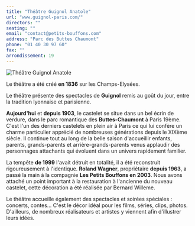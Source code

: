 ```yaml
---
title: "Théâtre Guignol Anatole"
url: "www.guignol-paris.com/"
directors: ""
seating: ""
email: "contact@petits-bouffons.com"
address: "Parc des Buttes Chaumont"
phone: "01 40 30 97 60"
fax: ""
arrondissement: 19
---
```


![Théâtre Guignol Anatole](../images/19eme/theatre-guinol-anatole/theatre-guinol-anatole-1.jpg)

Le théâtre a été créé **en 1836** sur les Champs-Elysées.

Le théâtre présente des spectacles de **Guignol** remis au goût du jour, entre la tradition lyonnaise et parisienne. 

**Aujourd'hui** et **depuis 1903**, le castelet se situe dans un bel écrin de verdure, dans le parc romantique des **Buttes-Chaumont** à Paris 19ème. C'est l'un des derniers castelets en plein air à Paris ce qui lui confère un charme particulier apprécié de nombreuses générations depuis le XIXème siècle. Il continue tout au long de la belle saison d'accueillir enfants, parents, grands-parents et arrière-grands-parents venus applaudir des personnages attachants qui évoluent dans un univers rapidement familier.

La tempête **de 1999** l'avait détruit en totalité, il a été reconstruit rigoureusement à l'identique. **Roland Wagner**, propriétaire **depuis 1963**, a passé la main à la compagnie **Les Petits Bouffons en 2003**. Nous avons attaché un point important à la restauration à l'ancienne du nouveau castelet, cette décoration a été réalisée par Bernard Willeme.

Le théâtre accueille également des spectacles et soirées spéciales : concerts, contes... C'est le décor idéal pour les films, séries, clips, photos. D'ailleurs, de nombreux réalisateurs et artistes y viennent afin d'illustrer leurs idées.


